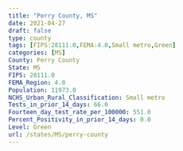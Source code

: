 ```yaml
---
title: "Perry County, MS"
date: 2021-04-27
draft: false
type: county
tags: [FIPS:28111.0,FEMA:4.0,Small metro,Green]
categories: [MS]
County: Perry County
State: MS
FIPS: 28111.0
FEMA_Region: 4.0
Population: 11973.0
NCHS_Urban_Rural_Classification: Small metro
Tests_in_prior_14_days: 66.0
Fourteen_day_test_rate_per_100000: 551.0
Percent_Positivity_in_prior_14_days: 0.0
Level: Green
url: /states/MS/perry-county
---
```



